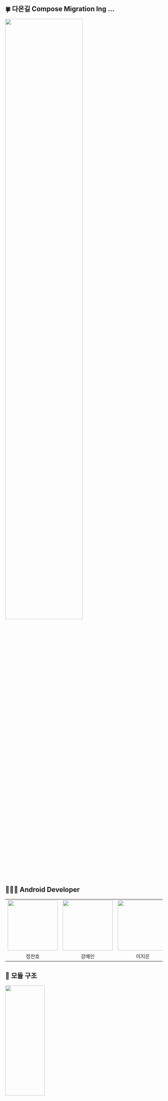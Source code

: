 ## 🍀 다온길 Compose Migration Ing ...

<img src="https://github.com/user-attachments/assets/c4ba9df5-e5e1-451c-86ef-5ca4894504a4" width="70%"/>

## 👩🏻‍💻 Android Developer

<table width="100%">
  <tr>
    <td>
      <a href="https://github.com/chanho0908 ">                 
          <img src="https://avatars.githubusercontent.com/chanho0908 " width="160" />       
      </a>
    </td>
    <td>
      <a href="https://github.com/kangyein9892 ">                 
          <img src="https://avatars.githubusercontent.com/kangyein9892" width="160" />            
      </a>
    </td>
    <td>
      <a href="https://github.com/jieeeunnn ">                 
          <img src="https://avatars.githubusercontent.com/jieeeunnn" width="160" />            
      </a>
    </td>
  <tr>
    <td align="center">정찬호</td>
    <td align="center">강예인</td>
    <td align="center">이지은</td>
  </tr>
</table>

## 🧬 모듈 구조
<img src="https://github.com/user-attachments/assets/b9df1585-febf-41ad-a56d-8cdc8fa037d7" width="50%" height="30%"/>
